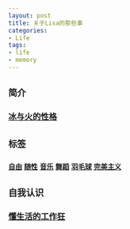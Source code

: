 ```yaml
---
layout: post
title: 关于Lisa的那些事
categories:
- Life
tags:
- life
- memory
---
```


## `简介`
### [冰与火的性格]() ###

## `标签`
### [`自由`]()  [`随性`]() [`音乐`]() [`舞蹈`]() [`羽毛球`]() [`完美主义`]()

## `自我认识`
### [懂生活的工作狂]() ###